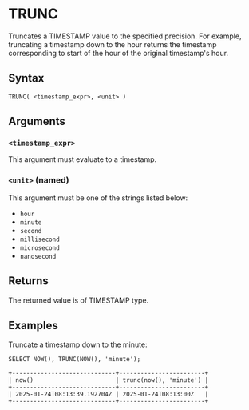 # TRUNC

Truncates a TIMESTAMP value to the specified precision. For example, truncating a timestamp down to the hour returns the timestamp corresponding to start of the hour of the original timestamp's hour.

## Syntax

```
TRUNC( <timestamp_expr>, <unit> )
```

## Arguments

### `<timestamp_expr>`

This argument must evaluate to a timestamp.

### `<unit>` (named)

This argument must be one of the strings listed below:

* `hour`
* `minute`
* `second`
* `millisecond`
* `microsecond`
* `nanosecond`

## Returns

The returned value is of TIMESTAMP type.

## Examples

Truncate a timestamp down to the minute:

```scopeql
SELECT NOW(), TRUNC(NOW(), 'minute');
```

```
+-----------------------------+------------------------+
| now()                       | trunc(now(), 'minute') |
+-----------------------------+------------------------+
| 2025-01-24T08:13:39.192704Z | 2025-01-24T08:13:00Z   |
+-----------------------------+------------------------+
```
